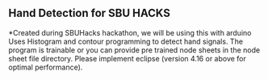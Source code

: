 ## Hand Detection for SBU HACKS

*Created during SBUHacks hackathon, we will be using this with arduino
Uses Histogram and contour programming to detect hand signals.
The program is trainable or you can provide pre trained node sheets in the node sheet file directory.
Please implement eclipse (version 4.16 or above for optimal performance).
